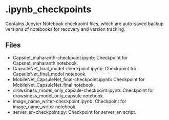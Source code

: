# .ipynb_checkpoints

Contains Jupyter Notebook checkpoint files, which are auto-saved backup versions of notebooks for recovery and version tracking.

## Files
- Capsnet_maharanth-checkpoint.ipynb: Checkpoint for Capsnet_maharanth notebook.
- CapsuleNet_final_model-checkpoint.ipynb: Checkpoint for CapsuleNet_final_model notebook.
- MobileNet_CapsuleNet_final-checkpoint.ipynb: Checkpoint for MobileNet_CapsuleNet_final notebook.
- drowsiness_model_only_capsule-checkpoint.ipynb: Checkpoint for drowsiness_model_only_capsule notebook.
- image_name_writer-checkpoint.ipynb: Checkpoint for image_name_writer notebook.
- server_en-checkpoint.py: Checkpoint for server_en script.